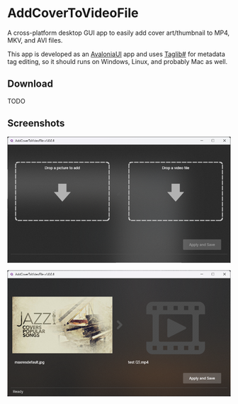 # AddCoverToVideoFile
A cross-platform desktop GUI app to easily add cover art/thumbnail to MP4, MKV, and AVI files.  

This app is developed as an [AvaloniaUI](https://github.com/AvaloniaUI/Avalonia) app and uses [Taglib#](https://github.com/mono/taglib-sharp) for metadata tag editing, so it should runs on Windows, Linux, and probably Mac as well.  

## Download
TODO

## Screenshots

![AddCoverToVideoFile](https://github.com/torum/AddCoverToVideoFile/blob/main/files/screenshots/screenshots1.png?raw=true)

![AddCoverToVideoFile](https://github.com/torum/AddCoverToVideoFile/blob/main/files/screenshots/screenshots2.png?raw=true)
